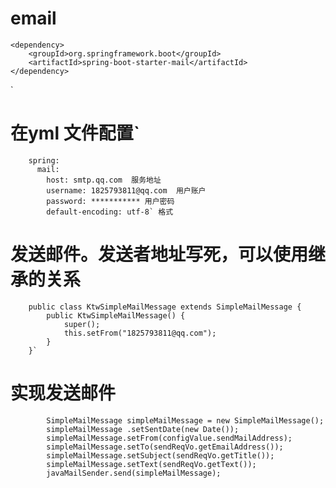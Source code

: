 # email

    <dependency>
        <groupId>org.springframework.boot</groupId>
        <artifactId>spring-boot-starter-mail</artifactId>
    </dependency>
`
   # 在yml 文件配置`

        spring:
          mail:
            host: smtp.qq.com  服务地址
            username: 1825793811@qq.com  用户账户
            password: *********** 用户密码
            default-encoding: utf-8` 格式

   # 发送邮件。发送者地址写死，可以使用继承的关系

        public class KtwSimpleMailMessage extends SimpleMailMessage {
            public KtwSimpleMailMessage() {
                super();
                this.setFrom("1825793811@qq.com");
            }
        }`

   # 实现发送邮件
            SimpleMailMessage simpleMailMessage = new SimpleMailMessage();
            simpleMailMessage .setSentDate(new Date());
            simpleMailMessage.setFrom(configValue.sendMailAddress);
            simpleMailMessage.setTo(sendReqVo.getEmailAddress());
            simpleMailMessage.setSubject(sendReqVo.getTitle());
            simpleMailMessage.setText(sendReqVo.getText());
            javaMailSender.send(simpleMailMessage);
